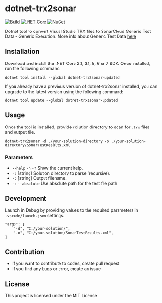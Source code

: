 # dotnet-trx2sonar

[![Build](https://github.com/AlbertoMonteiro/dotnet-trx2sonar/actions/workflows/dotnet-core.yml/badge.svg)](https://github.com/AlbertoMonteiro/dotnet-trx2sonar/actions/workflows/dotnet-core.yml)
[![.NET Core](https://img.shields.io/badge/.NET%20Core-%3E%3D%202.1-512bd4)](https://dotnet.microsoft.com/download)
[![NuGet](https://img.shields.io/nuget/v/dotnet-trx2sonar-updated.svg)](https://www.nuget.org/packages/dotnet-trx2sonar-updated/)

Dotnet tool to convert Visual Studio TRX files to SonarCloud Generic Test Data - Generic Execution. 
More info about Generic Test Data [here](https://docs.sonarqube.org/latest/analysis/generic-test/)

## Installation 
Download and install the .NET Core 2.1, 3.1, 5, 6 or 7 SDK. Once installed, run the following command:

```dotnet tool install --global dotnet-trx2sonar-updated```

If you already have a previous version of dotnet-trx2sonar installed, you can upgrade to the latest version using the following command:

```dotnet tool update --global dotnet-trx2sonar-updated```

## Usage
Once the tool is installed, provide solution directory to scan for `.trx` files and output file.

```dotnet-trx2sonar -d ./your-solution-directory -o ./your-solution-directory/SonarTestResults.xml```

### Parameters
- `--help` `-h` `-?` Show the current help.
- `-d` [string] Solution directory to parse (recursive).
- `-o` [string] Output filename.
- `-a` `--absolute` Use absolute path for the test file path.

## Development
Launch in Debug by providing values to the required parameters in `.vscode/launch.json` settings.
```
"args": [  
    "-d", "C:/your-solution/",
    "-o", "C:/your-solution/SonarTestResults.xml",
]
```

## Contribution
- If you want to contribute to codes, create pull request
- If you find any bugs or error, create an issue

## License
This project is licensed under the MIT License
